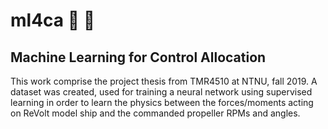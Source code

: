 # ml4ca :speedboat: :space_invader:
## Machine Learning for Control Allocation

This work comprise the project thesis from TMR4510 at NTNU, fall 2019. A dataset was created, used for training a neural network using supervised learning in order to learn the physics between the forces/moments acting on ReVolt model ship and the commanded propeller RPMs and angles.